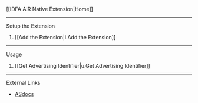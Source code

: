 [[IDFA AIR Native Extension|Home]]

---

Setup the Extension

1. [[Add the Extension|i.Add the Extension]]


--- 

Usage

1. [[Get Advertising Identifier|u.Get Advertising Identifier]]


---

External Links

- [ASdocs](https://distriqt.github.io/ANE-IDFA/asdocs/)
